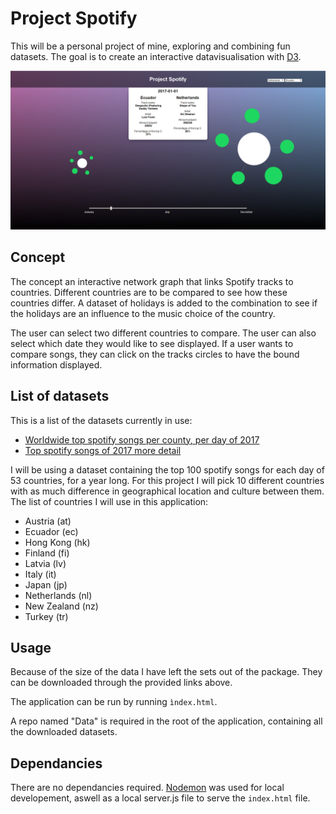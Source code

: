 # Project Spotify

This will be a personal project of mine, exploring and combining fun datasets. The goal is to create an interactive datavisualisation with [D3](d3js.org).

![](https://github.com/RobinFrugte97/Project-spotify/blob/master/src/images/readmess.png)

## Concept

The concept an interactive network graph that links Spotify tracks to countries. Different countries are to be compared to see how these countries differ. A dataset of holidays is added to the combination to see if the holidays are an influence to the music choice of the country.

The user can select two different countries to compare. The user can also select which date they would like to see displayed. If a user wants to compare songs, they can click on the tracks circles to have the bound information displayed.

## List of datasets

This is a list of the datasets currently in use:

- [Worldwide top spotify songs per county, per day of 2017](https://www.kaggle.com/edumucelli/spotifys-worldwide-daily-song-ranking)
- [Top spotify songs of 2017 more detail](https://www.kaggle.com/nadintamer/top-tracks-of-2017)


I will be using a dataset containing the top 100 spotify songs for each day of 53 countries, for a year long.
For this project I will pick 10 different countries with as much difference in geographical location and culture between them.
The list of countries I will use in this application:
- Austria (at)
- Ecuador (ec)
- Hong Kong (hk)
- Finland (fi)
- Latvia (lv)
- Italy (it)
- Japan (jp)
- Netherlands (nl)
- New Zealand (nz)
- Turkey (tr)

## Usage

Because of the size of the data I have left the sets out of the package. They can be downloaded through the provided links above. 

The application can be run by running `ìndex.html`.

A repo named "Data" is required in the root of the application, containing all the downloaded datasets.


## Dependancies

There are no dependancies required. [Nodemon](https://www.npmjs.com/package/nodemon) was used for local developement, aswell as a local server.js file to serve the `index.html` file.
